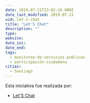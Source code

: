 ```yaml
---
date: 2019-07-21T23:02:24.000Z
date_last_modified: 2019-07-21
uid: let-s-chat
title: "Let'S Chat"
description: ""
type: 
website: 
date_ini: 
date_end: 
tags:
  - monitoreo-de-servicios-publicos
  - participación-ciudadana
cities: 
  - Santiago
---
```


Esta iniciativa fue realizada por:

- [Let'S Chat](/i/let-s-chat.html)
